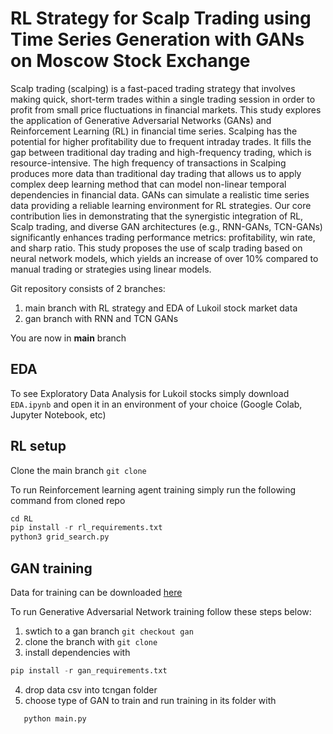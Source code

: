 # RL Strategy for Scalp Trading using Time Series Generation with GANs on Moscow Stock Exchange

Scalp trading (scalping) is a fast-paced trading strategy that involves making quick, short-term trades within a single trading session in order to profit from small price fluctuations in financial markets. This study explores the application of Generative Adversarial Networks (GANs) and Reinforcement Learning (RL) in financial time series. Scalping has the potential for higher profitability due to frequent intraday trades. It fills the gap between traditional day trading and high-frequency trading, which is resource-intensive. The high frequency of transactions in Scalping produces more data than traditional day trading that allows us to apply complex deep learning method that can model non-linear temporal dependencies in financial data. GANs can simulate a realistic time series data providing a reliable learning environment for RL strategies. Our core contribution lies in demonstrating that the synergistic integration of RL, Scalp trading, and diverse GAN architectures (e.g., RNN-GANs, TCN-GANs) significantly enhances trading performance metrics: profitability, win rate, and sharp ratio. This study proposes the use of scalp trading based on neural network models, which yields an increase of over 10\% compared to manual trading or strategies using linear models.

Git repository consists of 2 branches:
1) main branch with RL strategy and EDA of Lukoil stock market data
2) gan branch with RNN and TCN GANs

You are now in **main** branch

## EDA
To see Exploratory Data Analysis for Lukoil stocks simply download ```EDA.ipynb``` and open it in an environment of your choice (Google Colab, Jupyter Notebook, etc)

## RL setup
Clone the main branch  ```git clone```

To run Reinforcement learning agent training simply run the following command from cloned repo
```python
cd RL
pip install -r rl_requirements.txt
python3 grid_search.py
```


## GAN training
Data for training can be downloaded [here](https://drive.google.com/file/d/1OHlZT5b5a9qAnQxwF8-x6UO3OO8Lv31N/view?usp=sharing)

To run Generative Adversarial Network training follow these steps below:
1) swtich to a gan branch ```git checkout gan```
2) clone the branch with ```git clone```
3) install dependencies with
```python
pip install -r gan_requirements.txt
```
4) drop data csv into tcngan folder
5) choose type of GAN to train and run training in its folder with
```python
   python main.py
   ``` 
